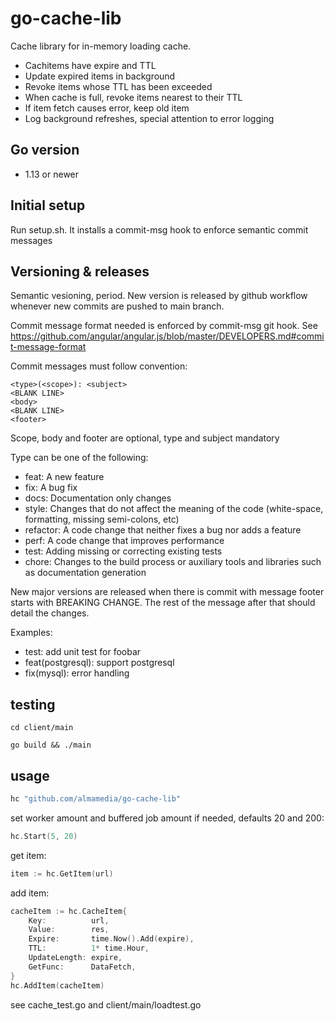 # go-cache-lib

Cache library for in-memory loading cache.

- Cachitems have expire and TTL
- Update expired items in background
- Revoke items whose TTL has been exceeded
- When cache is full, revoke items nearest to their TTL
- If item fetch causes error, keep old item
- Log background refreshes, special attention to error logging
## Go version

- 1.13 or newer

## Initial setup

Run setup.sh. It installs a commit-msg hook to enforce semantic commit messages

## Versioning & releases

Semantic vesioning, period. New version is released by github workflow whenever new commits are pushed to main branch.

Commit message format needed is enforced by commit-msg git hook. See https://github.com/angular/angular.js/blob/master/DEVELOPERS.md#commit-message-format

Commit messages must follow convention:

```
<type>(<scope>): <subject>
<BLANK LINE>
<body>
<BLANK LINE>
<footer>
```

Scope, body and footer are optional, type and subject mandatory

Type can be one of the following:

- feat: A new feature
- fix: A bug fix
- docs: Documentation only changes
- style: Changes that do not affect the meaning of the code (white-space, formatting, missing semi-colons, etc)
- refactor: A code change that neither fixes a bug nor adds a feature
- perf: A code change that improves performance
- test: Adding missing or correcting existing tests
- chore: Changes to the build process or auxiliary tools and libraries such as documentation generation

New major versions are released when there is commit with message footer starts with BREAKING CHANGE. The rest of the message after that should detail the changes.

Examples:

- test: add unit test for foobar
- feat(postgresql): support postgresql
- fix(mysql): error handling

## testing

`cd client/main`

`go build && ./main`

## usage

```go
hc "github.com/almamedia/go-cache-lib"
```

set worker amount and buffered job amount if needed, defaults 20 and 200:

```go
hc.Start(5, 20)
```

get item:

```go
item := hc.GetItem(url)
```

add item:

```go
cacheItem := hc.CacheItem{
    Key:          url,
    Value:        res,
    Expire:       time.Now().Add(expire),
    TTL:          1* time.Hour,
    UpdateLength: expire,
    GetFunc:      DataFetch,
}
hc.AddItem(cacheItem)
```

see cache_test.go and client/main/loadtest.go
